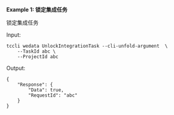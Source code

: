 **Example 1: 锁定集成任务**

锁定集成任务

Input: 

```
tccli wedata UnlockIntegrationTask --cli-unfold-argument  \
    --TaskId abc \
    --ProjectId abc
```

Output: 
```
{
    "Response": {
        "Data": true,
        "RequestId": "abc"
    }
}
```

